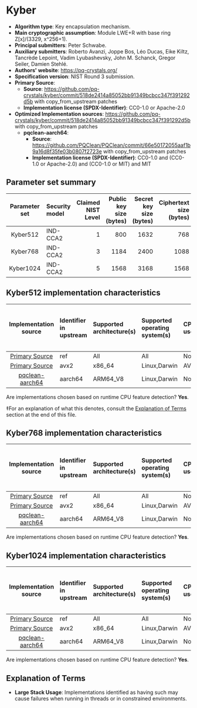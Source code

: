 # Kyber

- **Algorithm type**: Key encapsulation mechanism.
- **Main cryptographic assumption**: Module LWE+R with base ring Z[x]/(3329, x^256+1).
- **Principal submitters**: Peter Schwabe.
- **Auxiliary submitters**: Roberto Avanzi, Joppe Bos, Léo Ducas, Eike Kiltz, Tancrède Lepoint, Vadim Lyubashevsky, John M. Schanck, Gregor Seiler, Damien Stehlé.
- **Authors' website**: https://pq-crystals.org/
- **Specification version**: NIST Round 3 submission.
- **Primary Source**<a name="primary-source"></a>:
  - **Source**: https://github.com/pq-crystals/kyber/commit/518de2414a85052bb91349bcbcc347f391292d5b with copy_from_upstream patches
  - **Implementation license (SPDX-Identifier)**: CC0-1.0 or Apache-2.0
- **Optimized Implementation sources**: https://github.com/pq-crystals/kyber/commit/518de2414a85052bb91349bcbcc347f391292d5b with copy_from_upstream patches
  - **pqclean-aarch64**:<a name="pqclean-aarch64"></a>
      - **Source**: https://github.com/PQClean/PQClean/commit/66e50172055aaf1b9a16d8f35fe03b0807f2723e with copy_from_upstream patches
      - **Implementation license (SPDX-Identifier)**: CC0-1.0 and (CC0-1.0 or Apache-2.0) and (CC0-1.0 or MIT) and MIT


## Parameter set summary

|  Parameter set  | Security model   |   Claimed NIST Level |   Public key size (bytes) |   Secret key size (bytes) |   Ciphertext size (bytes) |   Shared secret size (bytes) |
|:---------------:|:-----------------|---------------------:|--------------------------:|--------------------------:|--------------------------:|-----------------------------:|
|    Kyber512     | IND-CCA2         |                    1 |                       800 |                      1632 |                       768 |                           32 |
|    Kyber768     | IND-CCA2         |                    3 |                      1184 |                      2400 |                      1088 |                           32 |
|    Kyber1024    | IND-CCA2         |                    5 |                      1568 |                      3168 |                      1568 |                           32 |

## Kyber512 implementation characteristics

|        Implementation source        | Identifier in upstream   | Supported architecture(s)   | Supported operating system(s)   | CPU extension(s) used   | No branching-on-secrets claimed?   | No branching-on-secrets checked by valgrind?   | Large stack usage?‡   |
|:-----------------------------------:|:-------------------------|:----------------------------|:--------------------------------|:------------------------|:-----------------------------------|:-----------------------------------------------|:----------------------|
|  [Primary Source](#primary-source)  | ref                      | All                         | All                             | None                    | True                               | True                                           | False                 |
|  [Primary Source](#primary-source)  | avx2                     | x86\_64                     | Linux,Darwin                    | AVX2,BMI2,POPCNT        | True                               | True                                           | False                 |
| [pqclean-aarch64](#pqclean-aarch64) | aarch64                  | ARM64\_V8                   | Linux,Darwin                    | None                    | True                               | False                                          | False                 |

Are implementations chosen based on runtime CPU feature detection? **Yes**.

 ‡For an explanation of what this denotes, consult the [Explanation of Terms](#explanation-of-terms) section at the end of this file.

## Kyber768 implementation characteristics

|        Implementation source        | Identifier in upstream   | Supported architecture(s)   | Supported operating system(s)   | CPU extension(s) used   | No branching-on-secrets claimed?   | No branching-on-secrets checked by valgrind?   | Large stack usage?   |
|:-----------------------------------:|:-------------------------|:----------------------------|:--------------------------------|:------------------------|:-----------------------------------|:-----------------------------------------------|:---------------------|
|  [Primary Source](#primary-source)  | ref                      | All                         | All                             | None                    | True                               | True                                           | False                |
|  [Primary Source](#primary-source)  | avx2                     | x86\_64                     | Linux,Darwin                    | AVX2,BMI2,POPCNT        | True                               | True                                           | False                |
| [pqclean-aarch64](#pqclean-aarch64) | aarch64                  | ARM64\_V8                   | Linux,Darwin                    | None                    | True                               | False                                          | False                |

Are implementations chosen based on runtime CPU feature detection? **Yes**.

## Kyber1024 implementation characteristics

|        Implementation source        | Identifier in upstream   | Supported architecture(s)   | Supported operating system(s)   | CPU extension(s) used   | No branching-on-secrets claimed?   | No branching-on-secrets checked by valgrind?   | Large stack usage?   |
|:-----------------------------------:|:-------------------------|:----------------------------|:--------------------------------|:------------------------|:-----------------------------------|:-----------------------------------------------|:---------------------|
|  [Primary Source](#primary-source)  | ref                      | All                         | All                             | None                    | True                               | True                                           | False                |
|  [Primary Source](#primary-source)  | avx2                     | x86\_64                     | Linux,Darwin                    | AVX2,BMI2,POPCNT        | True                               | True                                           | False                |
| [pqclean-aarch64](#pqclean-aarch64) | aarch64                  | ARM64\_V8                   | Linux,Darwin                    | None                    | True                               | False                                          | False                |

Are implementations chosen based on runtime CPU feature detection? **Yes**.

## Explanation of Terms

- **Large Stack Usage**: Implementations identified as having such may cause failures when running in threads or in constrained environments.
